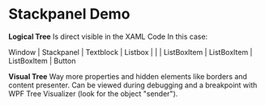# Stackpanel Demo

**Logical Tree**
Is direct visible in the XAML Code
In this case:

Window
   |
  Stackpanel
      |
    Textblock
      |
    Listbox
      |  |
      | ListBoxItem
      | ListBoxItem
      | ListBoxItem
      |
    Button


**Visual Tree**
Way more properties and hidden elements like borders and content presenter.
Can be viewed during debugging and a breakpoint
with WPF Tree Visualizer (look for the object "sender").